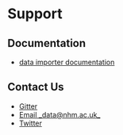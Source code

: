 # Support

## Documentation
- [data importer documentation](https://data-importer.readthedocs.io)

## Contact Us
- [Gitter](https://gitter.im/nhm-data-portal/lobby)
- [Email _data@nhm.ac.uk_](mailto:data@nhm.ac.uk)
- [Twitter](https://twitter.com/nhm_data)
